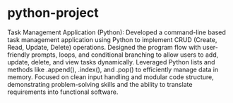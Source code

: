 # python-project
Task Management Application (Python):
Developed a command-line based task management application using Python to implement CRUD (Create, Read, Update, Delete) operations. Designed the program flow with user-friendly prompts, loops, and conditional branching to allow users to add, update, delete, and view tasks dynamically. Leveraged Python lists and methods like .append(), .index(), and .pop() to efficiently manage data in memory. Focused on clean input handling and modular code structure, demonstrating problem-solving skills and the ability to translate requirements into functional software.
